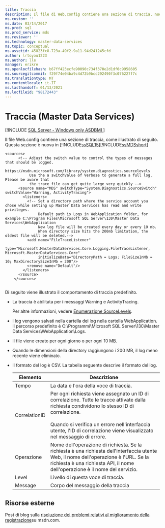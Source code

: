 ```yaml
---
title: Traccia
description: Il file di Web.config contiene una sezione di traccia, nuova SQL Server Master Data Services 2016. Informazioni sul comportamento di traccia predefinito.
ms.custom: ''
ms.date: 03/14/2017
ms.prod: sql
ms.prod_service: mds
ms.reviewer: ''
ms.technology: master-data-services
ms.topic: conceptual
ms.assetid: 45823fc8-723a-49f2-9a11-94d241245cfd
author: lrtoyou1223
ms.author: lle
manager: erikre
ms.openlocfilehash: b67ff423ecfe90090c734f370e2d1df0c9958605
ms.sourcegitcommit: f29f74e04ba9c4d72b9bcc292490f3c076227f7c
ms.translationtype: MT
ms.contentlocale: it-IT
ms.lasthandoff: 01/13/2021
ms.locfileid: "98172443"
---
```

# <a name="tracing-master-data-services"></a>Traccia (Master Data Services)

[!INCLUDE [SQL Server - Windows only ASDBMI  ](../includes/applies-to-version/sql-windows-only-asdbmi.md)]

  Il file Web.config contiene una sezione di traccia, come illustrato di seguito. Questa sezione è nuova in [!INCLUDE[ssSQL15](../includes/sssql16-md.md)][!INCLUDE[ssMDSshort](../includes/ssmdsshort-md.md)]  
  
```  
<sources>  
      <!-- Adjust the switch value to control the types of messages that should be logged.   
           https://msdn.microsoft.com/library/system.diagnostics.sourcelevels  
           Use the a switchValue of Verbose to generate a full log. Please be aware that   
           the trace file can get quite large very quickly -->  
      <source name="MDS" switchType="System.Diagnostics.SourceSwitch" switchValue="Warning, ActivityTracing">  
        <listeners>  
          <!-- Set a directory path where the service account you chose while setting up Master Data Services has read and write privileges.  
               Default path is Logs in WebApplication folder, for example C:\Program Files\Microsoft SQL Server\130\Master Data Services\WebApplication  
               New log file will be created every day or every 10 mb.  
               When directory size hits the 200mb limitation, the oldest file will be deleted.-->  
          <add name="FileTraceListener"  
               type="Microsoft.MasterDataServices.Core.Logging.FileTraceListener, Microsoft.MasterDataServices.Core"   
               initializeData="DirectoryPath = Logs; FileSizeInMb = 10; MaxDirectorySizeInMb = 200"/>  
          <remove name="Default"/>  
        </listeners>  
      </source>  
    </sources>  
  
```  
  
 Di seguito viene illustrato il comportamento di traccia predefinito.  
  
-   La traccia è abilitata per i messaggi Warning e ActivityTracing.  
  
     Per altre informazioni, vedere [Enumerazione SourceLevels](/dotnet/api/system.diagnostics.sourcelevels).  
  
-   I log vengono salvati nella cartella dei log nella cartella WebApplication. Il percorso predefinito è C:\Programmi\Microsoft SQL Server\130\Master Data Services\WebApplication\Logs.  
  
-   Il file viene creato per ogni giorno o per ogni 10 MB.  
  
-   Quando le dimensioni della directory raggiungono i 200 MB, il log meno recente viene eliminato.  
  
-   Il formato del log è CSV. La tabella seguente descrive il formato del log.  
  
    |Elemento|Descrizione|  
    |-------------|-----------------|  
    |Tempo|La data e l'ora della voce di traccia.|  
    |CorrelationID|Per ogni richiesta viene assegnato un ID di correlazione. Tutte le tracce attivate dalla richiesta condividono lo stesso ID di correlazione.<br /><br /> Quando si verifica un errore nell'interfaccia utente, l'ID di correlazione viene visualizzato nel messaggio di errore.|  
    |Operazione|Nome dell'operazione di richiesta. Se la richiesta è una richiesta dell'interfaccia utente Web, il nome dell'operazione è l'URL. Se la richiesta è una richiesta API, il nome dell'operazione è il nome del servizio.|  
    |Level|Livello di questa voce di traccia.|  
    |Message|Corpo del messaggio della traccia|  
  
## <a name="external-resources"></a>Risorse esterne  
 Post di blog sulla [risoluzione dei problemi relativi al miglioramento della registrazione](https://techcommunity.microsoft.com/t5/sql-server-integration-services/troubleshooting-logging-improvement/ba-p/388214)su msdn.com.  
  
